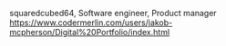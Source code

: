 squaredcubed64, Software engineer, Product manager
	https://www.codermerlin.com/users/jakob-mcpherson/Digital%20Portfolio/index.html
# 
# 
# 

